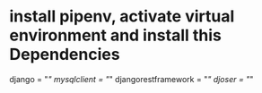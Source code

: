 # install pipenv, activate virtual environment and install this Dependencies

django = "_"
mysqlclient = "_"
djangorestframework = "_"
djoser = "_"
